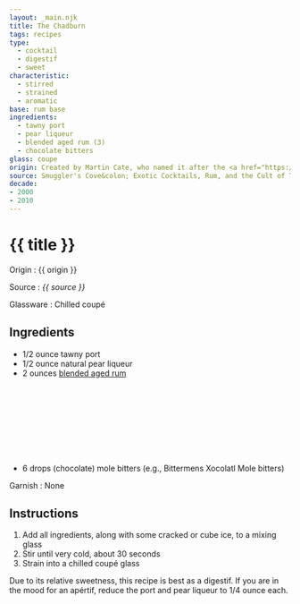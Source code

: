 ```yaml
---
layout: _main.njk
title: The Chadburn
tags: recipes
type:
  - cocktail
  - digestif
  - sweet
characteristic:
  - stirred
  - strained
  - aromatic
base: rum base
ingredients:
  - tawny port
  - pear liqueur
  - blended aged rum (3)
  - chocolate bitters
glass: coupe
origin: Created by Martin Cate, who named it after the <a href="https://en.wikipedia.org/wiki/Engine_order_telegraph" target="_blank" rel="exteranl noopener">Chadburn telegraph</a>.
source: Smuggler's Cove&colon; Exotic Cocktails, Rum, and the Cult of Tiki
decade:
- 2000
- 2010
---
```

<!-- markdownlint-disable MD025 -->
# {{ title }}
<!-- markdownlint-disable MD025 -->

Origin
  : {{ origin }}

Source
  : <cite>{{ source }}</cite>

Glassware
  : Chilled coupé

## Ingredients

* 1/2 ounce tawny port
* 1/2 ounce natural pear liqueur
* 2 ounces [blended aged rum](/rums/05-rum-blended-aged/)<icon-l space="1em" class="bigger" label="(3)"><span class="with-icon"><svg class="icon"><use href="/assets/images/icons/circle-3.svg#circle-3"></use></svg></span></icon-l>
* 6 drops (chocolate) mole bitters (e.g., Bittermens Xocolatl Mole bitters)

Garnish
  : None

## Instructions

1. Add all ingredients, along with some cracked or cube ice, to a mixing glass
2. Stir until very cold, about 30 seconds
3. Strain into a chilled coupé glass

<tiki-callout type="tip">

  Due to its relative sweetness, this recipe is best as a digestif. If you are in the mood for an apértif, reduce the port and pear liqueur to 1/4 ounce each.

</tiki-callout>
